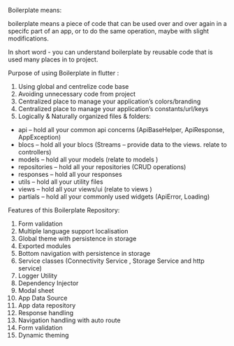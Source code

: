 Boilerplate means:

boilerplate means a piece of code that can be used over and over again in a specifc part of an app, or to do the same operation, maybe with slight modifications.

In short word - you can understand boilerplate by reusable code that is used many places in to project.

Purpose of using Boilerplate in flutter :

1. Using global and centrelize code base
1. Avoiding unnecessary code from project
1. Centralized place to manage your application’s colors/branding
1. Centralized place to manage your application’s constants/url/keys
1. Logically & Naturally organized files & folders:

* api – hold all your common api concerns (ApiBaseHelper, ApiResponse, AppException)
* blocs – hold all your blocs (Streams – provide data to the views. relate to controllers)
* models – hold all your models (relate to models )
* repositories – hold all your repositories (CRUD operations)
* responses – hold all your responses
* utils – hold all your utility files
* views – hold all your views/ui (relate to views )
* partials – hold all your commonly used widgets (ApiError, Loading)


Features of this Boilerplate Repository:

1. Form validation
1. Multiple language support localisation
1. Global theme with persistence in storage
1. Exported modules
1. Bottom navigation with  persistence in storage
1. Service classes (Connectivity Service , Storage Service and http service)
1. Logger Utility
1. Dependency Injector
1. Modal sheet
1. App Data Source
1. App data repository
1. Response handling
1. Navigation handling with auto route
1. Form validation
1. Dynamic theming

